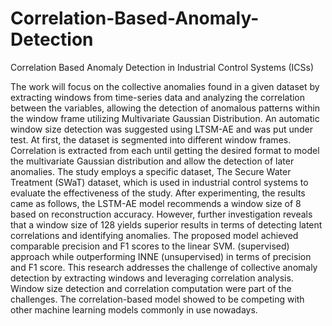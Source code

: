 # Correlation-Based-Anomaly-Detection
Correlation Based Anomaly Detection in Industrial Control Systems (ICSs)

The work will focus on the collective anomalies found in a given dataset by extracting windows from time-series data and analyzing the correlation between the variables, allowing the detection of anomalous patterns within the window frame utilizing Multivariate Gaussian Distribution. An automatic window size detection was suggested using LTSM-AE and was put under test. At first, the dataset is segmented into different window frames. Correlation is extracted from each until getting the desired format to model the multivariate Gaussian distribution and allow the detection of later anomalies. The study employs a specific dataset, The Secure Water Treatment (SWaT) dataset, which is used in industrial control systems to evaluate the effectiveness of the study. After experimenting, the results came as follows, the LSTM-AE model recommends a window size of 8 based on reconstruction accuracy. However, further investigation reveals that a window size of 128 yields superior results in terms of detecting latent correlations and identifying anomalies. The proposed model achieved comparable precision and F1 scores to the linear SVM. (supervised) approach while outperforming INNE (unsupervised) in terms of precision and F1 score. This research addresses the challenge of collective anomaly detection by extracting windows and leveraging correlation analysis. Window size detection and correlation computation were part of the challenges. The correlation-based model showed to be competing with other machine learning models commonly in use nowadays.
